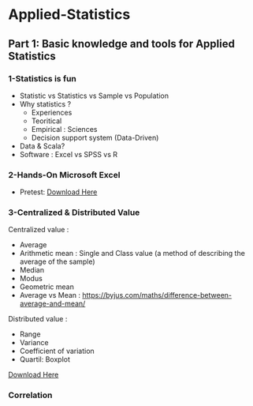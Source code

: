 # Applied-Statistics


## Part 1: Basic knowledge and tools for Applied Statistics

### 1-Statistics is fun

* Statistic vs Statistics vs Sample vs Population
* Why statistics ? 
   * Experiences
   * Teoritical
   * Empirical : Sciences
   * Decision support system (Data-Driven)
* Data & Scala? 
* Software : Excel vs SPSS vs R

### 2-Hands-On Microsoft Excel

* Pretest: [Download Here](https://docs.google.com/spreadsheets/d/1fE11LSKjjmiGSUKF2q4psgKQuBk3vBpmFnI9Ufgozng/edit#gid=2004832740)

### 3-Centralized & Distributed Value

Centralized value :

   * Average
   * Arithmetic mean : Single and Class value (a method of describing the average of the sample)
   * Median
   * Modus
   * Geometric mean
   * Average vs Mean : https://byjus.com/maths/difference-between-average-and-mean/
   
Distributed value :

   * Range
   * Variance
   * Coefficient of variation
   * Quartil: Boxplot
 
 [Download Here](https://docs.google.com/spreadsheets/d/1a94OPY-vcF3IzqkgX3c7HoN3MbcZzDYGzS3GxuhylTs/edit?usp=sharing)
 

### Correlation






